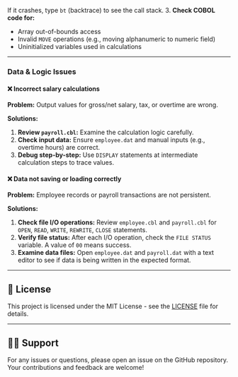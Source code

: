 If it crashes, type `bt` (backtrace) to see the call stack.
3. **Check COBOL code for:**
   - Array out-of-bounds access
   - Invalid `MOVE` operations (e.g., moving alphanumeric to numeric field)
   - Uninitialized variables used in calculations

---

### Data & Logic Issues

#### ❌ Incorrect salary calculations

**Problem:** Output values for gross/net salary, tax, or overtime are wrong.

**Solutions:**
1. **Review `payroll.cbl`:** Examine the calculation logic carefully.
2. **Check input data:** Ensure `employee.dat` and manual inputs (e.g., overtime hours) are correct.
3. **Debug step-by-step:** Use `DISPLAY` statements at intermediate calculation steps to trace values.

#### ❌ Data not saving or loading correctly

**Problem:** Employee records or payroll transactions are not persistent.

**Solutions:**
1. **Check file I/O operations:** Review `employee.cbl` and `payroll.cbl` for `OPEN`, `READ`, `WRITE`, `REWRITE`, `CLOSE` statements.
2. **Verify file status:** After each I/O operation, check the `FILE STATUS` variable. A value of `00` means success.
3. **Examine data files:** Open `employee.dat` and `payroll.dat` with a text editor to see if data is being written in the expected format.

---

## 📃 License

This project is licensed under the MIT License - see the [LICENSE](LICENSE) file for details.

---

## 🙋‍♂️ Support

For any issues or questions, please open an issue on the GitHub repository. Your contributions and feedback are welcome!